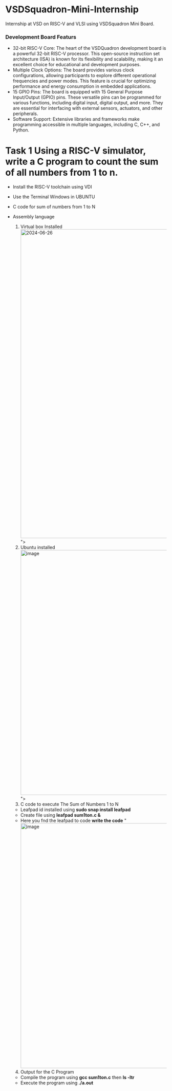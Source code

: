 # VSDSquadron-Mini-Internship
Internship at VSD on RISC-V and VLSI using VSDSquadron Mini Board.
### Development Board Featurs
* 32-bit RISC-V Core: The heart of the VSDQuadron development board is a powerful 32-bit RISC-V processor. This open-source instruction set architecture (ISA) is known for its flexibility and scalability, making it an excellent choice for educational and development purposes.
* Multiple Clock Options: The board provides various clock configurations, allowing participants to explore different operational frequencies and power modes. This feature is crucial for optimizing performance and energy consumption in embedded applications.
* 15 GPIO Pins: The board is equipped with 15 General Purpose Input/Output (GPIO) pins. These versatile pins can be programmed for various functions, including digital input, digital output, and more. They are essential for interfacing with external sensors, actuators, and other peripherals.
* Software Support: Extensive libraries and frameworks make programming accessible in multiple languages, including C, C++, and Python.
# Task 1 Using a RISC-V simulator, write a C program to count the sum of all numbers from 1 to n.
* Install the RISC-V toolchain using VDI
* Use the Terminal Windows in UBUNTU
* C code for sum of numbers from 1 to N
* Assembly language
  1. Virtual box Installed
     <img width="962" alt="2024-06-26" src="https://github.com/Princy-5/VSDSquadron-Mini-Internship/assets/173944414/57bcde69-a306-4a68-86ce-82ac5ee4b493">">
  2. Ubuntu installed
     <img width="763" alt="image" src="https://github.com/Princy-5/VSDSquadron-Mini-Internship/assets/173944414/75d04869-329c-4aea-9f66-07668db4c640">">
  3. C code to execute The Sum of Numbers 1 to N
   * Leafpad id installed using **sudo snap install leafpad**
   * Create file using **leafpad sum1ton.c &**
   * Here you fnd the leafpad to code **write the code**
     "<img width="763" alt="image" src="https://github.com/Princy-5/VSDSquadron-Mini-Internship/assets/173944414/f6223570-9184-4e2b-8f4b-e39d983be5b5">

  4. Output for the C Program
   * Compile the program using **gcc sum1ton.c** then **ls -ltr**
   * Execute the program using **./a.out**

     








